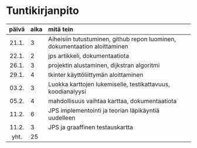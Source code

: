 # Tuntikirjanpito

| päivä | aika | mitä tein |
| :---: | :----| :---------|
| 21.1. | 3    | Aiheisiin tutustuminen, github repon luominen, dokumentaation aloittaminen |
| 22.1. | 2    | jps artikkeli, dokumentaatiota |
| 26.1. | 3    | projektin alustaminen, dijkstran algoritmi |
| 29.1. | 4    | tkinter käyttöliittymän aloittaminen |
| 03.2. | 3    | Luokka karttojen lukemiselle, testikattavuus, koodianalyysi
| 05.2. | 4    | mahdollisuus vaihtaa karttaa, dokumentaatiota |
| 11.2. | 6    | JPS implementointi ja teorian läpikäyntiä uudelleen |
| 11.2. | 3    | JPS ja graaffinen testauskartta |
| yht.  | 25    | |